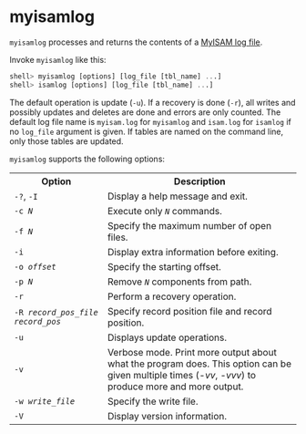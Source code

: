 # myisamlog

`myisamlog` processes and returns the contents of a [MyISAM log file](/mariadb-administration/server-monitoring-logs/myisam-log).

Invoke `myisamlog` like this:

```sql
shell> myisamlog [options] [log_file [tbl_name] ...]
shell> isamlog [options] [log_file [tbl_name] ...]
```

The default operation is update (`-u`). If a recovery is done (`-r`), all
writes and possibly updates and deletes are done and errors are only counted.
The default log file name is `myisam.log` for `myisamlog` and `isam.log`
for `isamlog` if no `log_file` argument is given. If tables are named on
the command line, only those tables are updated.

`myisamlog` supports the following options:

<table><tbody><tr><th>Option</th><th>Description</th></tr>
<tr><td><code>-?</code>, <code>-I</code></td><td>Display a help message and exit.</td></tr>
<tr><td><code>-c <em>N</em></code></td><td>Execute only <em><code>N</code></em> commands.</td></tr>
<tr><td><code>-f <em>N</em></code></td><td>Specify the maximum number of open files.</td></tr>
<tr><td><code>-i</code></td><td>Display extra information before exiting.</td></tr>
<tr><td><code>-o <em>offset</em></code></td><td>Specify the starting offset.</td></tr>
<tr><td><code>-p <em>N</em></code></td><td>Remove <em><code>N</code></em> components from path.</td></tr>
<tr><td><code>-r</code></td><td>Perform a recovery operation.</td></tr>
<tr><td><code>-R <em>record_pos_file record_pos</em></code></td><td>Specify record position file and record position.</td></tr>
<tr><td><code>-u</code></td><td>Displays update operations.</td></tr>
<tr><td><code>-v</code></td><td>Verbose mode. Print more output about what the program does. This option can be given multiple times (<em>-vv</em>, <em>-vvv</em>) to produce more and more output.</td></tr>
<tr><td><code>-w <em>write_file</em></code></td><td>Specify the write file.</td></tr>
<tr><td><code>-V</code></td><td>Display version information.</td></tr>
</tbody></table>